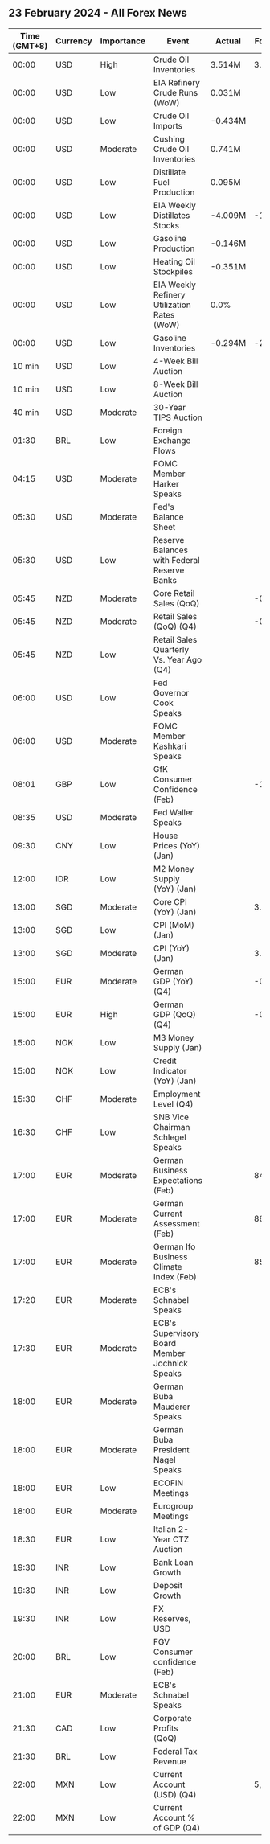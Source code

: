 ## 23 February 2024 - All Forex News

| Time (GMT+8) | Currency | Importance | Event | Actual | Forecast | Previous |
|------|----------|------------|-------|--------|----------|----------|
| 00:00 | USD | High | Crude Oil Inventories | 3.514M | 3.879M | 12.018M |
| 00:00 | USD | Low | EIA Refinery Crude Runs (WoW) | 0.031M |  | -0.298M |
| 00:00 | USD | Low | Crude Oil Imports | -0.434M |  | -1.188M |
| 00:00 | USD | Moderate | Cushing Crude Oil Inventories | 0.741M |  | 0.710M |
| 00:00 | USD | Low | Distillate Fuel Production | 0.095M |  | -0.281M |
| 00:00 | USD | Low | EIA Weekly Distillates Stocks | -4.009M | -1.739M | -1.915M |
| 00:00 | USD | Low | Gasoline Production | -0.146M |  | 0.164M |
| 00:00 | USD | Low | Heating Oil Stockpiles | -0.351M |  | 1.536M |
| 00:00 | USD | Low | EIA Weekly Refinery Utilization Rates (WoW) | 0.0% |  | -1.8% |
| 00:00 | USD | Low | Gasoline Inventories | -0.294M | -2.113M | -3.658M |
| 10 min | USD | Low | 4-Week Bill Auction |  |  | 5.280% |
| 10 min | USD | Low | 8-Week Bill Auction |  |  | 5.270% |
| 40 min | USD | Moderate | 30-Year TIPS Auction |  |  | 1.970% |
| 01:30 | BRL | Low | Foreign Exchange Flows |  |  | 0.005B |
| 04:15 | USD | Moderate | FOMC Member Harker Speaks |  |  |  |
| 05:30 | USD | Moderate | Fed's Balance Sheet |  |  | 7,634B |
| 05:30 | USD | Low | Reserve Balances with Federal Reserve Banks |  |  | 3.537T |
| 05:45 | NZD | Moderate | Core Retail Sales (QoQ) |  | -0.1% | 1.0% |
| 05:45 | NZD | Moderate | Retail Sales (QoQ) (Q4) |  | -0.2% | 0.0% |
| 05:45 | NZD | Low | Retail Sales Quarterly Vs. Year Ago (Q4) |  |  | -3.4% |
| 06:00 | USD | Low | Fed Governor Cook Speaks |  |  |  |
| 06:00 | USD | Moderate | FOMC Member Kashkari Speaks |  |  |  |
| 08:01 | GBP | Low | GfK Consumer Confidence (Feb) |  | -18 | -19 |
| 08:35 | USD | Moderate | Fed Waller Speaks |  |  |  |
| 09:30 | CNY | Low | House Prices (YoY) (Jan) |  |  | -0.4% |
| 12:00 | IDR | Low | M2 Money Supply (YoY) (Jan) |  |  | 3.50% |
| 13:00 | SGD | Moderate | Core CPI (YoY) (Jan) |  | 3.60% | 3.30% |
| 13:00 | SGD | Low | CPI (MoM) (Jan) |  |  | 0.40% |
| 13:00 | SGD | Moderate | CPI (YoY) (Jan) |  | 3.8% | 3.7% |
| 15:00 | EUR | Moderate | German GDP (YoY) (Q4) |  | -0.2% | -0.4% |
| 15:00 | EUR | High | German GDP (QoQ) (Q4) |  | -0.3% | -0.1% |
| 15:00 | NOK | Low | M3 Money Supply (Jan) |  |  | 3,086.4B |
| 15:00 | NOK | Low | Credit Indicator (YoY) (Jan) |  |  | 3.4% |
| 15:30 | CHF | Moderate | Employment Level (Q4) |  |  | 5.465M |
| 16:30 | CHF | Low | SNB Vice Chairman Schlegel Speaks |  |  |  |
| 17:00 | EUR | Moderate | German Business Expectations (Feb) |  | 84.0 | 83.5 |
| 17:00 | EUR | Moderate | German Current Assessment (Feb) |  | 86.7 | 87.0 |
| 17:00 | EUR | Moderate | German Ifo Business Climate Index (Feb) |  | 85.5 | 85.2 |
| 17:20 | EUR | Moderate | ECB's Schnabel Speaks |  |  |  |
| 17:30 | EUR | Moderate | ECB's Supervisory Board Member Jochnick Speaks |  |  |  |
| 18:00 | EUR | Moderate | German Buba Mauderer Speaks |  |  |  |
| 18:00 | EUR | Moderate | German Buba President Nagel Speaks |  |  |  |
| 18:00 | EUR | Low | ECOFIN Meetings |  |  |  |
| 18:00 | EUR | Moderate | Eurogroup Meetings |  |  |  |
| 18:30 | EUR | Low | Italian 2-Year CTZ Auction |  |  | 3.970% |
| 19:30 | INR | Low | Bank Loan Growth |  |  | 20.3% |
| 19:30 | INR | Low | Deposit Growth |  |  | 13.2% |
| 19:30 | INR | Low | FX Reserves, USD |  |  | 617.23B |
| 20:00 | BRL | Low | FGV Consumer confidence (Feb) |  |  | 90.8 |
| 21:00 | EUR | Moderate | ECB's Schnabel Speaks |  |  |  |
| 21:30 | CAD | Low | Corporate Profits (QoQ) |  |  | 4.7% |
| 21:30 | BRL | Low | Federal Tax Revenue |  |  | 231.23B |
| 22:00 | MXN | Low | Current Account (USD) (Q4) |  | 5,000M | 2,628M |
| 22:00 | MXN | Low | Current Account % of GDP (Q4) |  |  | 0.60% |
